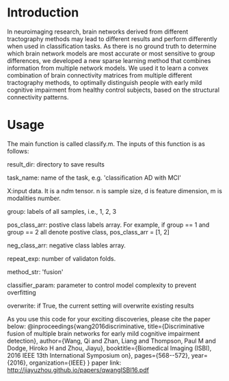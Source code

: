 # Introduction

In neuroimaging research, brain networks derived from different tractography methods may lead to different results and perform differently when used in classification tasks. As there is no ground truth to determine which brain network models are most accurate or most sensitive to group differences, we developed a new sparse learning method that combines information from multiple network models. We used it to learn a convex combination of brain connectivity matrices from multiple different tractography methods, to optimally distinguish people with early mild cognitive  impairment from  healthy control subjects, based on the structural connectivity patterns. 

# Usage
The main function is called classify.m. The inputs of this function is as follows: 

result_dir: directory to save results

task_name: name of the task, e.g. 'classification AD with MCI'

X:input data. It is a n*d*m tensor. n is sample size, d is feature dimension, m is modalities number.

group: labels of all samples, i.e., 1, 2, 3

pos_class_arr: postive class labels array. For example, if group == 1 and group == 2 all denote postive class, pos_class_arr = [1, 2] 

neg_class_arr: negative class lables array.

repeat_exp: number of validaton folds. 

method_str: 'fusion'

classifier_param: parameter to control model complexity to prevent overfitting

overwrite: if True, the current setting will overwrite existing results



As you use this code for your exciting discoveries, please cite the paper below:
@inproceedings{wang2016discriminative,
  title={Discriminative fusion of multiple brain networks for early mild cognitive impairment detection},
  author={Wang, Qi and Zhan, Liang and Thompson, Paul M and Dodge, Hiroko H and Zhou, Jiayu},
  booktitle={Biomedical Imaging (ISBI), 2016 IEEE 13th International Symposium on},
  pages={568--572},
  year={2016},
  organization={IEEE}
}
paper link: http://jiayuzhou.github.io/papers/qwangISBI16.pdf
